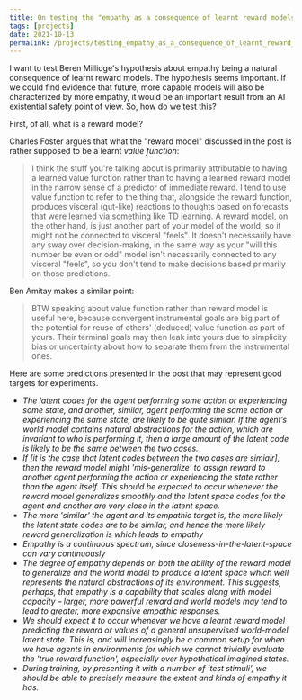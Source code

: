 ```yaml
---
title: On testing the "empathy as a consequence of learnt reward models" hypothesis
tags: [projects]
date: 2021-10-13
permalink: /projects/testing_empathy_as_a_consequence_of_learnt_reward_models
---
```

I want to test Beren Millidge's hypothesis about empathy being a natural consequence of learnt reward models. The hypothesis seems important. If we could find evidence that future, more capable models will also be characterized by more empathy, it would be an important result from an AI existential safety point of view. So, how do we test this?

First, of all, what is a reward model?

Charles Foster argues that what the "reward model" discussed in the post is rather supposed to be a learnt *value function*:
> I think the stuff you're talking about is primarily attributable to having a learned value function rather than to having a learned reward model in the narrow sense of a predictor of immediate reward. I tend to use value function to refer to the thing that, alongside the reward function, produces visceral (gut-like) reactions to thoughts based on forecasts that were learned via something like TD learning. A reward model, on the other hand, is just another part of your model of the world, so it might not be connected to visceral "feels". It doesn't necessarily have any sway over decision-making, in the same way as your "will this number be even or odd" model isn't necessarily connected to any visceral "feels", so you don't tend to make decisions based primarily on those predictions.

Ben Amitay makes a similar point:
> BTW speaking about value function rather than reward model is useful here, because convergent instrumental goals are big part of the potential for reuse of others' (deduced) value function as part of yours. Their terminal goals may then leak into yours due to simplicity bias or uncertainty about how to separate them from the instrumental ones.

Here are some predictions presented in the post that may represent good targets for experiments.

- *The latent codes for the agent performing some action or experiencing some state, and another, similar, agent performing the same action or experiencing the same state, are likely to be quite similar. If the agent’s world model contains natural abstractions for the action, which are invariant to who is performing it, then a large amount of the latent code is likely to be the same between the two cases.*
- *If [it is the case that latent codes between the two cases are simialr], then the reward model might 'mis-generalize' to assign reward to another agent performing the action or experiencing the state rather than the agent itself. This should be expected to occur whenever the reward model generalizes smoothly and the latent space codes for the agent and another are very close in the latent space.*
- *The more 'similar' the agent and its empathic target is, the more likely the latent state codes are to be similar, and hence the more likely reward generalization is which leads to empathy*
- *Empathy is a continuous spectrum, since closeness-in-the-latent-space can vary continuously*
- *The degree of empathy depends on both the ability of the reward model to generalize and the world model to produce a latent space which well represents the natural abstractions of its environment. This suggests, perhaps, that empathy is a capability that scales along with model capacity – larger, more powerful reward and world models may tend to lead to greater, more expansive empathic responses.*
- *We should expect it to occur whenever we have a learnt reward model predicting the reward or values of a general unsupervised world-model latent state. This is, and will increasingly be a common setup for when we have agents in environments for which we cannot trivially evaluate the 'true reward function', especially over hypothetical imagined states.*
- *During training, by presenting it with a number of ‘test stimuli’, we should be able to precisely measure the extent and kinds of empathy it has.*


